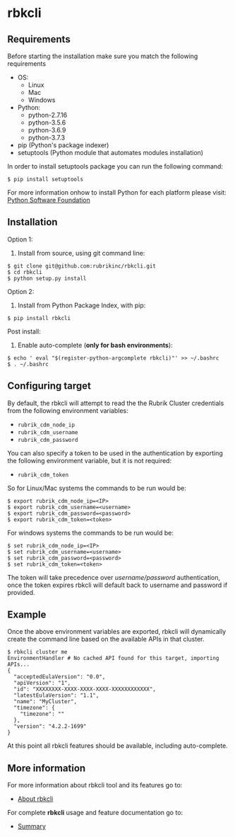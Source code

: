 # rbkcli

## Requirements

Before starting the installation make sure you match the following requirements
 - OS: 
	* Linux
	* Mac
	* Windows
 - Python:
	* python-2.7.16
	* python-3.5.6
	* python-3.6.9
	* python-3.7.3
 - pip (Python's package indexer)
 - setuptools (Python module that automates modules installation)
 
In order to install setuptools package you can run the following command:
 
```
$ pip install setuptools
```

For more information onhow to install Python for each platform please visit: [Python Software Foundation](https://www.python.org/)

## Installation

Option 1:
1. Install from source, using git command line:

```
$ git clone git@github.com:rubrikinc/rbkcli.git
$ cd rbkcli
$ python setup.py install
```

Option 2:
1. Install from Python Package Index, with pip:

```
$ pip install rbkcli
```

Post install:
1. Enable auto-complete (**only for bash environments**):
```
$ echo ' eval "$(register-python-argcomplete rbkcli)"' >> ~/.bashrc
$ . ~/.bashrc
```

## Configuring target

By default, the rbkcli will attempt to read the the Rubrik Cluster credentials from the following environment variables:

* `rubrik_cdm_node_ip`
* `rubrik_cdm_username`
* `rubrik_cdm_password`

You can also specify a token to be used in the authentication by exporting the following environment variable, but it is not required:
* `rubrik_cdm_token`

So for Linux/Mac systems the commands to be run would be:

```
$ export rubrik_cdm_node_ip=<IP>
$ export rubrik_cdm_username=<username>
$ export rubrik_cdm_password=<password>
$ export rubrik_cdm_token=<token>
```

For windows systems the commands to be run would be:

```
$ set rubrik_cdm_node_ip=<IP>
$ set rubrik_cdm_username=<username>
$ set rubrik_cdm_password=<password>
$ set rubrik_cdm_token=<token>
```

The token will take precedence over *username/password* authentication, once the token expires rbkcli will default back to username and password if provided.

## Example
Once the above environment variables are exported, rbkcli will dynamically create the command line based on the available APIs in that cluster.

```
$ rbkcli cluster me
EnvironmentHandler # No cached API found for this target, importing APIs...
{
  "acceptedEulaVersion": "0.0",
  "apiVersion": "1",
  "id": "XXXXXXXX-XXXX-XXXX-XXXX-XXXXXXXXXXXX",
  "latestEulaVersion": "1.1",
  "name": "MyCluster",
  "timezone": {
    "timezone": ""
  },
  "version": "4.2.2-1699"
}
```

At this point all rbkcli features should be available, including auto-complete.

## More information

For more information about rbkcli tool and its features go to:
* [About rbkcli](about.md)

For complete **rbkcli** usage and feature documentation go to:
* [Summary](SUMMARY.md)

